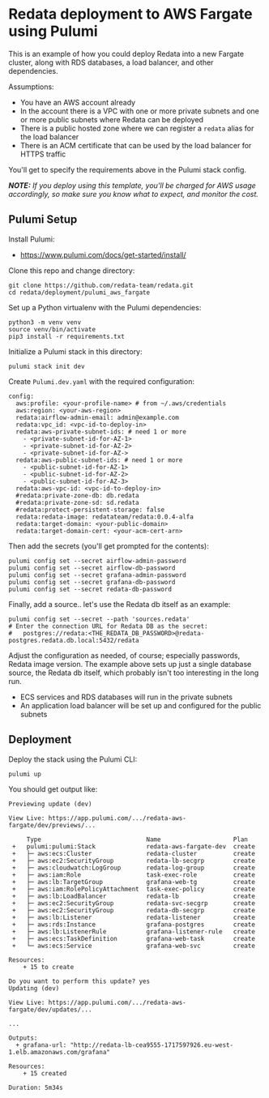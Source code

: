 # Redata deployment to AWS Fargate using Pulumi

This is an example of how you could deploy Redata into a new Fargate cluster, along with RDS databases, a load balancer, and other dependencies.

Assumptions:
  - You have an AWS account already
  - In the account there is a VPC with one or more private subnets and one or more public subnets where Redata can be deployed
  - There is a public hosted zone where we can register a `redata` alias for the load balancer
  - There is an ACM certificate that can be used by the load balancer for HTTPS traffic

You'll get to specify the requirements above in the Pulumi stack config.

_**NOTE:** If you deploy using this template, you'll be charged for AWS usage accordingly, so make sure you know what to expect, and monitor the cost._

## Pulumi Setup

Install Pulumi:

  - https://www.pulumi.com/docs/get-started/install/


Clone this repo and change directory:

    git clone https://github.com/redata-team/redata.git
    cd redata/deployment/pulumi_aws_fargate

Set up a Python virtualenv with the Pulumi dependencies:

```
python3 -m venv venv
source venv/bin/activate
pip3 install -r requirements.txt
```

Initialize a Pulumi stack in this directory:

    pulumi stack init dev

Create `Pulumi.dev.yaml` with the required configuration:

```
config:
  aws:profile: <your-profile-name> # from ~/.aws/credentials
  aws:region: <your-aws-region>
  redata:airflow-admin-email: admin@example.com
  redata:vpc_id: <vpc-id-to-deploy-in>
  redata:aws-private-subnet-ids: # need 1 or more
    - <private-subnet-id-for-AZ-1>
    - <private-subnet-id-for-AZ-2>
    - <private-subnet-id-for-AZ->
  redata:aws-public-subnet-ids: # need 1 or more
    - <public-subnet-id-for-AZ-1>
    - <public-subnet-id-for-AZ-2>
    - <public-subnet-id-for-AZ-3>
  redata:aws-vpc-id: <vpc-id-to-deploy-in>
  #redata:private-zone-db: db.redata
  #redata:private-zone-sd: sd.redata
  #redata:protect-persistent-storage: false
  redata:redata-image: redatateam/redata:0.0.4-alfa
  redata:target-domain: <your-public-domain>
  redata:target-domain-cert: <your-acm-cert-arn>

```

Then add the secrets (you'll get prompted for the contents):

    pulumi config set --secret airflow-admin-password
    pulumi config set --secret airflow-db-password
    pulumi config set --secret grafana-admin-password
    pulumi config set --secret grafana-db-password
    pulumi config set --secret redata-db-password

Finally, add a source.. let's use the Redata db itself as an example:

    pulumi config set --secret --path 'sources.redata'
    # Enter the connection URL for Redata DB as the secret:
    #   postgres://redata:<THE_REDATA_DB_PASSWORD>@redata-postgres.redata.db.local:5432/redata

Adjust the configuration as needed, of course; especially passwords, Redata image version. The example above sets up just a single database source, the Redata db itself, which probably isn't too interesting in the long run.

- ECS services and RDS databases will run in the private subnets
- An application load balancer will be set up and configured for the public subnets

## Deployment

Deploy the stack using the Pulumi CLI:

    pulumi up

You should get output like:

```
Previewing update (dev)

View Live: https://app.pulumi.com/.../redata-aws-fargate/dev/previews/...

     Type                             Name                    Plan       
 +   pulumi:pulumi:Stack              redata-aws-fargate-dev  create     
 +   ├─ aws:ecs:Cluster               redata-cluster          create     
 +   ├─ aws:ec2:SecurityGroup         redata-lb-secgrp        create     
 +   ├─ aws:cloudwatch:LogGroup       redata-log-group        create     
 +   ├─ aws:iam:Role                  task-exec-role          create     
 +   ├─ aws:lb:TargetGroup            grafana-web-tg          create     
 +   ├─ aws:iam:RolePolicyAttachment  task-exec-policy        create     
 +   ├─ aws:lb:LoadBalancer           redata-lb               create     
 +   ├─ aws:ec2:SecurityGroup         redata-svc-secgrp       create     
 +   ├─ aws:ec2:SecurityGroup         redata-db-secgrp        create     
 +   ├─ aws:lb:Listener               redata-listener         create     
 +   ├─ aws:rds:Instance              grafana-postgres        create     
 +   ├─ aws:lb:ListenerRule           grafana-listener-rule   create     
 +   ├─ aws:ecs:TaskDefinition        grafana-web-task        create     
 +   └─ aws:ecs:Service               grafana-web-svc         create     
 
Resources:
    + 15 to create

Do you want to perform this update? yes
Updating (dev)

View Live: https://app.pulumi.com/.../redata-aws-fargate/dev/updates/...

... 
 
Outputs:
  + grafana-url: "http://redata-lb-cea9555-1717597926.eu-west-1.elb.amazonaws.com/grafana"

Resources:
    + 15 created

Duration: 5m34s
```